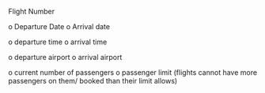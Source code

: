 Flight Number 

o	Departure Date 
o	Arrival date 

o	departure time 
o	arrival time 

o	departure airport 
o	arrival airport 

o	current number of passengers 
o	passenger limit (flights cannot have more passengers on them/ booked than their limit allows) 
